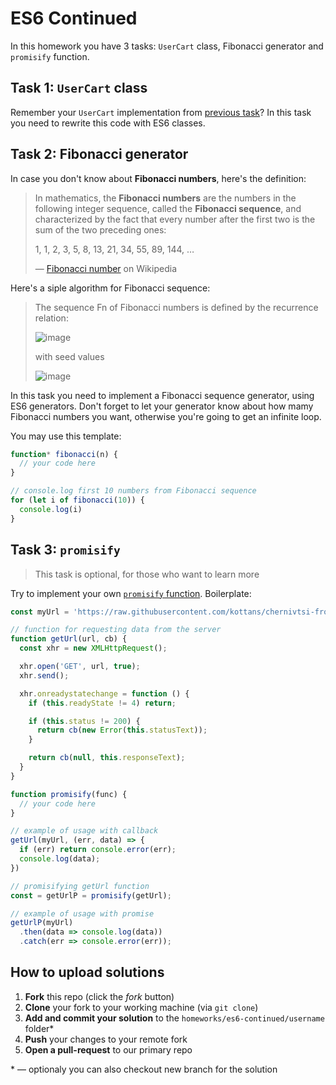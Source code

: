 # ES6 Continued

In this homework you have 3 tasks: `UserCart` class, Fibonacci generator and `promisify` function.

## Task 1: `UserCart` class

Remember your `UserCart` implementation from [previous task](../es6-basics/README.md)?
In this task you need to rewrite this code with ES6 classes.

## Task 2: Fibonacci generator

In case you don't know about **Fibonacci numbers**, here's the definition:

> In mathematics, the **Fibonacci numbers** are the numbers in the following integer sequence, called the **Fibonacci sequence**, and characterized by the fact that every number after the first two is the sum of the two preceding ones:
>
> 1, 1, 2, 3, 5, 8, 13, 21, 34, 55, 89, 144, …
> 
> — [Fibonacci number](https://en.wikipedia.org/wiki/Fibonacci_number) on Wikipedia

Here's a siple algorithm for Fibonacci sequence:

> The sequence Fn of Fibonacci numbers is defined by the recurrence relation:
>
> ![image](https://user-images.githubusercontent.com/3459374/32888786-22c5b30c-cad1-11e7-8825-b8d5cd234e6d.png)
>
> with seed values
>
> ![image](https://user-images.githubusercontent.com/3459374/32888808-34fb7854-cad1-11e7-88c6-a64e0cc752e3.png)

In this task you need to implement a Fibonacci sequence generator, using ES6 generators. Don't forget to let your generator know about how mamy Fibonacci numbers you want, otherwise you're going to get an infinite loop.

You may use this template:

```js
function* fibonacci(n) {
  // your code here
}

// console.log first 10 numbers from Fibonacci sequence
for (let i of fibonacci(10)) {
  console.log(i)
}
```

## Task 3: `promisify`

> This task is optional, for those who want to learn more

Try to implement your own [`promisify` function](http://2ality.com/2017/05/util-promisify.html). Boilerplate:

```js
const myUrl = 'https://raw.githubusercontent.com/kottans/chernivtsi-frontend-2017/master/homeworks/es6-continued/response.json';

// function for requesting data from the server
function getUrl(url, cb) {
  const xhr = new XMLHttpRequest();

  xhr.open('GET', url, true);
  xhr.send();

  xhr.onreadystatechange = function () {
    if (this.readyState != 4) return;

    if (this.status != 200) {
      return cb(new Error(this.statusText));
    }

    return cb(null, this.responseText);
  }
}

function promisify(func) {
  // your code here
}

// example of usage with callback
getUrl(myUrl, (err, data) => {
  if (err) return console.error(err);
  console.log(data);
})

// promisifying getUrl function
const = getUrlP = promisify(getUrl);

// example of usage with promise
getUrlP(myUrl)
  .then(data => console.log(data))
  .catch(err => console.error(err));
```

## How to upload solutions

1. **Fork** this repo (click the *fork* button)
2. **Clone** your fork to your working machine (via `git clone`)
3. **Add and commit your solution** to the `homeworks/es6-continued/username` folder*
4. **Push** your changes to your remote fork
5. **Open a pull-request** to our primary repo 

\* — optionaly you can also checkout new branch for the solution
